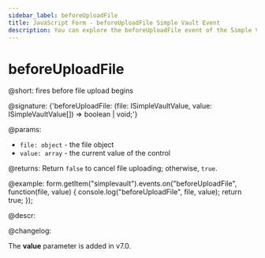 ```yaml
---
sidebar_label: beforeUploadFile
title: JavaScript Form - beforeUploadFile Simple Vault Event 
description: You can explore the beforeUploadFile event of the Simple Vault control of Form in the documentation of the DHTMLX JavaScript UI library. Browse developer guides and API reference, try out code examples and live demos, and download a free 30-day evaluation version of DHTMLX Suite.
---
```


# beforeUploadFile

@short: fires before file upload begins

@signature: {'beforeUploadFile: (file: ISimpleVaultValue, value: ISimpleVaultValue[]) => boolean | void;'}

@params:
- `file: object` - the file object
- `value: array` - the current value of the control

@returns:
Return `false` to cancel file uploading; otherwise, `true`.

@example:
form.getItem("simplevault").events.on("beforeUploadFile", function(file, value) {
    console.log("beforeUploadFile", file, value);
    return true;
});

@descr:

@changelog:

The **value** parameter is added in v7.0.

